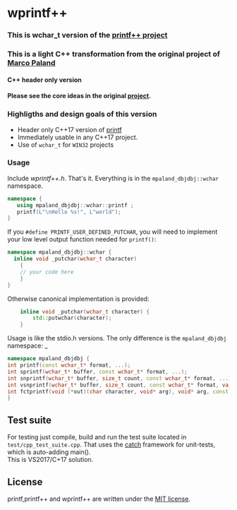 # wprintf++

### This is wchar_t version of the [printf++ project](https://github.com/DBJDBJ/printf_plusplus)

### This is a light C++ transformation from the original project of [Marco Paland](https://github.com/mpaland/printf)

#### C++ header only version
#### Please see the core ideas in the original [project](https://github.com/mpaland/printf).

### Highligths and design goals of this version

- Header only C++17 version of [printf](https://github.com/mpaland/printf)
- Immediately usable in any C++17 project.
- Use of ```wchar_t``` for ```WIN32``` projects


### Usage

Include *wprintf++.h*. That's it. Everything is in the ```mpaland_dbjdbj::wchar``` namespace.

```C++
namespace {
   using mpaland_dbjdbj::wchar::printf ;
   printf(L"\nHello %s!", L"world");
}
```
If you ```#define PRINTF_USER_DEFINED_PUTCHAR```, you will need to implement your low level output function needed for `printf()`:
```C++
namespace mpaland_dbjdbj::wchar {
  inline void _putchar(wchar_t character)
	{
	// your code here
	}
}
```
Otherwise canonical implementation is provided:
```C++
	inline void _putchar(wchar_t character) {
		std::putwchar(character);
	}
```
Usage is like the stdio.h versions. The only difference is the ```mpaland_dbjdbj``` namespace: _
```C++
namespace mpaland_dbjdbj {
int printf(const wchar_t* format, ...);
int sprintf(wchar_t* buffer, const wchar_t* format, ...);
int snprintf(wchar_t* buffer, size_t count, const wchar_t* format, ...);
int vsnprintf(wchar_t* buffer, size_t count, const wchar_t* format, va_list va);
int fctprintf(void (*out)(char character, void* arg), void* arg, const wchar_t* format, ...);
}
```


## Test suite
For testing just compile, build and run the test suite located in `test/cpp_test_suite.cpp`. That uses the [catch](https://github.com/catchorg/Catch2) framework for unit-tests, which is auto-adding main().  
This is  VS2017/C+17 solution.

## License
printf,printf++ and wprintf++ are written under the [MIT license](http://www.opensource.org/licenses/MIT).
